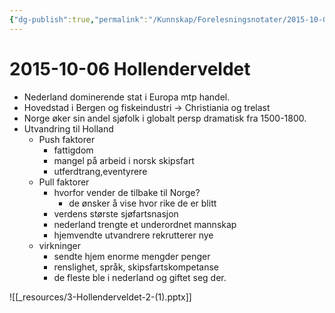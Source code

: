 ```yaml
---
{"dg-publish":true,"permalink":"/Kunnskap/Forelesningsnotater/2015-10-06 Hollenderveldet/","tags":["historie","hi110","forelesning"]}
---
```



# 2015-10-06 Hollenderveldet
* Nederland dominerende stat i Europa mtp handel.
* Hovedstad i Bergen og fiskeindustri -> Christiania og trelast
* Norge øker sin andel sjøfolk i globalt persp dramatisk fra 1500-1800.
* Utvandring til Holland
	* Push faktorer
		* fattigdom
		* mangel på arbeid i norsk skipsfart
		* utferdtrang,eventyrere
	* Pull faktorer
		* hvorfor vender de tilbake til Norge?
			* de ønsker å vise hvor rike de er blitt
		* verdens største sjøfartsnasjon
		* nederland trengte et underordnet mannskap
		* hjemvendte utvandrere rekrutterer nye
	* virkninger
		* sendte hjem enorme mengder penger
		* renslighet, språk, skipsfartskompetanse
		* de fleste ble i nederland og giftet seg der.

![[_resources/3-Hollenderveldet-2-(1).pptx]]
